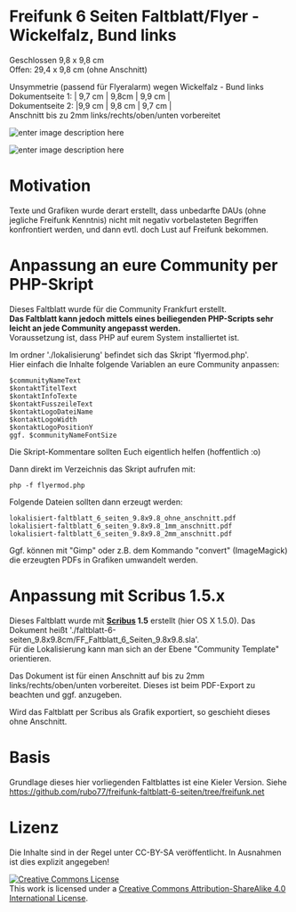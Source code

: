 # Freifunk 6 Seiten Faltblatt/Flyer - Wickelfalz, Bund links

Geschlossen 9,8 x 9,8 cm  
Offen: 29,4 x 9,8 cm (ohne Anschnitt)  

Unsymmetrie (passend für Flyeralarm) wegen Wickelfalz - Bund links   
Dokumentseite 1: | 9,7 cm | 9,8cm | 9,9 cm |  
Dokumentseite 2: |9,9 cm | 9,8 cm | 9,7 cm |  
Anschnitt bis zu 2mm links/rechts/oben/unten vorbereitet


![enter image description here](https://cloud.githubusercontent.com/assets/1434390/10319322/fc054e4e-6c6d-11e5-9439-492a63543a06.png)

![enter image description here](https://cloud.githubusercontent.com/assets/1434390/10321642/1c286394-6c7a-11e5-91e5-1a253ab4c076.png)

# Motivation
Texte und Grafiken wurde derart erstellt, dass unbedarfte DAUs (ohne jegliche Freifunk Kenntnis) nicht mit negativ vorbelasteten Begriffen konfrontiert werden, und dann evtl. doch Lust auf Freifunk bekommen.  
# Anpassung an eure Community per PHP-Skript
Dieses Faltblatt wurde für die Community Frankfurt erstellt.  
**Das Faltblatt kann jedoch mittels eines beiliegenden PHP-Scripts sehr leicht an jede Community angepasst werden.**  
Voraussetzung ist, dass PHP auf eurem System installiertet ist.

Im ordner './lokalisierung' befindet sich das Skript 'flyermod.php'.  
Hier einfach die Inhalte folgende Variablen an eure Community anpassen:

    $communityNameText  
    $kontaktTitelText  
    $kontaktInfoTexte  
    $kontaktFusszeileText  
    $kontaktLogoDateiName  
    $kontaktLogoWidth  
    $kontaktLogoPositionY  
    ggf. $communityNameFontSize  
Die Skript-Kommentare sollten Euch eigentlich helfen (hoffentlich :o)

Dann direkt im Verzeichnis das Skript aufrufen mit:

    php -f flyermod.php

Folgende Dateien sollten dann erzeugt werden:

    lokalisiert-faltblatt_6_seiten_9.8x9.8_ohne_anschnitt.pdf
    lokalisiert-faltblatt_6_seiten_9.8x9.8_1mm_anschnitt.pdf
    lokalisiert-faltblatt_6_seiten_9.8x9.8_2mm_anschnitt.pdf 

Ggf. können mit "Gimp" oder z.B. dem Kommando "convert" (ImageMagick) die erzeugten PDFs in Grafiken umwandelt werden.

# Anpassung mit Scribus 1.5.x  
Dieses Faltblatt wurde mit **[Scribus](http://www.scribus.net/) 1.5** erstellt (hier OS X 1.5.0).
Das Dokument heißt './faltblatt-6-seiten_9.8x9.8cm/FF_Faltblatt_6_Seiten_9.8x9.8.sla'.   
Für die Lokalisierung kann man sich an der Ebene "Community Template" orientieren.  

Das Dokument ist für einen Anschnitt auf bis zu 2mm links/rechts/oben/unten vorbereitet. Dieses ist beim PDF-Export zu beachten und ggf. anzugeben.

Wird das Faltblatt per Scribus als Grafik exportiert, so geschieht dieses ohne Anschnitt.  

# Basis
Grundlage dieses hier vorliegenden Faltblattes ist eine Kieler Version.
Siehe https://github.com/rubo77/freifunk-faltblatt-6-seiten/tree/freifunk.net

# Lizenz
Die Inhalte sind in der Regel unter CC-BY-SA veröffentlicht. In Ausnahmen ist dies explizit angegeben!

<a rel="license" href="http://creativecommons.org/licenses/by-sa/4.0/"><img alt="Creative Commons License" style="border-width:0" src="https://i.creativecommons.org/l/by-sa/4.0/88x31.png" /></a><br />This work is licensed under a <a rel="license" href="http://creativecommons.org/licenses/by-sa/4.0/">Creative Commons Attribution-ShareAlike 4.0 International License</a>.